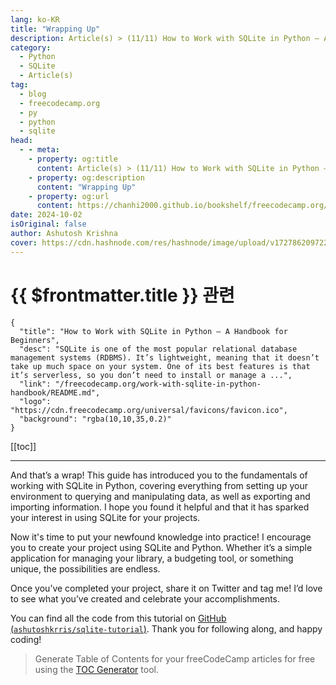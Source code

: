 ```yaml
---
lang: ko-KR
title: "Wrapping Up"
description: Article(s) > (11/11) How to Work with SQLite in Python – A Handbook for Beginners 
category:
  - Python
  - SQLite
  - Article(s)
tag:
  - blog
  - freecodecamp.org
  - py
  - python
  - sqlite
head:
  - - meta:
    - property: og:title
      content: Article(s) > (11/11) How to Work with SQLite in Python – A Handbook for Beginners
    - property: og:description
      content: "Wrapping Up"
    - property: og:url
      content: https://chanhi2000.github.io/bookshelf/freecodecamp.org/work-with-sqlite-in-python-handbook/wrapping-up.html
date: 2024-10-02
isOriginal: false
author: Ashutosh Krishna
cover: https://cdn.hashnode.com/res/hashnode/image/upload/v1727862097228/24433377-ebb8-49b5-b0ee-5736f629399d.png
---
```


# {{ $frontmatter.title }} 관련

```component VPCard
{
  "title": "How to Work with SQLite in Python – A Handbook for Beginners",
  "desc": "SQLite is one of the most popular relational database management systems (RDBMS). It’s lightweight, meaning that it doesn’t take up much space on your system. One of its best features is that it’s serverless, so you don’t need to install or manage a ...",
  "link": "/freecodecamp.org/work-with-sqlite-in-python-handbook/README.md",
  "logo": "https://cdn.freecodecamp.org/universal/favicons/favicon.ico",
  "background": "rgba(10,10,35,0.2)"
}
```

[[toc]]

---

<SiteInfo
  name="How to Work with SQLite in Python – A Handbook for Beginners"
  desc="SQLite is one of the most popular relational database management systems (RDBMS). It’s lightweight, meaning that it doesn’t take up much space on your system. One of its best features is that it’s serverless, so you don’t need to install or manage a ..."
  url="https://freecodecamp.org/news/work-with-sqlite-in-python-handbook/"
  logo="https://cdn.freecodecamp.org/universal/favicons/favicon.ico"
  preview="https://cdn.hashnode.com/res/hashnode/image/upload/v1727862097228/24433377-ebb8-49b5-b0ee-5736f629399d.png"/>

And that’s a wrap! This guide has introduced you to the fundamentals of working with SQLite in Python, covering everything from setting up your environment to querying and manipulating data, as well as exporting and importing information. I hope you found it helpful and that it has sparked your interest in using SQLite for your projects.

Now it's time to put your newfound knowledge into practice! I encourage you to create your project using SQLite and Python. Whether it’s a simple application for managing your library, a budgeting tool, or something unique, the possibilities are endless.

Once you’ve completed your project, share it on Twitter and tag me! I’d love to see what you’ve created and celebrate your accomplishments.

You can find all the code from this tutorial on [GitHub (<FontIcon icon="iconfont icon-github"/>`ashutoshkrris/sqlite-tutorial`)](https://github.com/ashutoshkrris/sqlite-tutorial). Thank you for following along, and happy coding!

> Generate Table of Contents for your freeCodeCamp articles for free using the [<FontIcon icon="fas fa-globe"/>TOC Generator](https://toc-generator.ashutoshkrris.in/freecodecamp) tool.